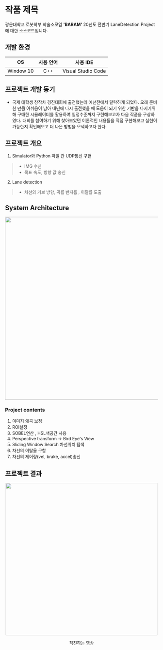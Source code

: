 # 작품 제목

광운대학교 로봇학부 학술소모임 **'BARAM'** 20년도 전반기 LaneDetection Project에 대한 소스코드입니다.  

## 개발 환경
|OS|사용 언어|사용 IDE|
|:---:|:---:|:---:|
|Window 10|C++|Visual Studio Code|

## 프로젝트 개발 동기

-  국제 대학생 창작차 경진대회에 출전했는데 예선전에서 탈락하게 되었다. 오래 준비한 만큼 아쉬움이 남아 내년에 다시 출전했을 때 도움이 되기 위한 기반을 다지기위해 구매한 시뮬레이터를 활용하여 일정수준까지 구현해보고자 다음 작품을 구상하였다. 대회를 참여하기 위해 찾아보았던 이론적인 내용들을 직접 구현해보고 실현이 가능한지 확인해보고 더 나은 방법을 모색하고자 한다. 

## 프로젝트 개요
1. Simulator와 Python 파일 간 UDP통신 구현  
> - IMG 수신
> - 목표 속도, 방향 값 송신
2. Lane detection  
> - 차선의 커브 방향, 곡률 반지름 , 이탈률 도출


## System Architecture
<p align="center"><img src="https://user-images.githubusercontent.com/56825894/100778521-74660780-344a-11eb-993c-ed027cbd7a0e.PNG" width="600px"></p>  


### Project contents

1. 이미지 왜곡 보정
2. ROI설정
3. SOBEL연산 , HSL색공간 사용
4. Perspective transform -> Bird Eye's View  
5. Sliding Window Search 차선위치 탐색  
6. 차선의 이탈율 구함  
7. 차선의 제어량(vel, brake, accel)송신


## 프로젝트 결과

<p align="center"><img src="https://user-images.githubusercontent.com/56825894/100778536-7b8d1580-344a-11eb-91fc-9ceacb25f8e9.gif" width="500px"></p>  
<p align="center"> 직진하는 영상 </p>  
